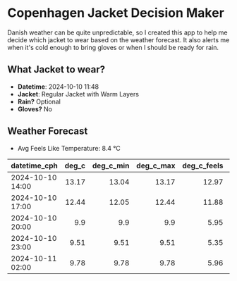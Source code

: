 
# Copenhagen Jacket Decision Maker

Danish weather can be quite unpredictable, so I created this app to help me decide which jacket to wear based on the weather forecast. 
It also alerts me when it's cold enough to bring gloves or when I should be ready for rain.

## What Jacket to wear?

- **Datetime**: 2024-10-10 11:48
- **Jacket**: Regular Jacket with Warm Layers
- **Rain?** Optional
- **Gloves?** No

## Weather Forecast
- Avg Feels Like Temperature: 8.4 °C

| datetime_cph     |   deg_c |   deg_c_min |   deg_c_max |   deg_c_feels | weather   | wind   | rain   |
|:-----------------|--------:|------------:|------------:|--------------:|:----------|:-------|:-------|
| 2024-10-10 14:00 |   13.17 |       13.04 |       13.17 |         12.97 | Rain      | High   | Low    |
| 2024-10-10 17:00 |   12.44 |       12.05 |       12.44 |         11.88 | Clouds    | High   | None   |
| 2024-10-10 20:00 |    9.9  |        9.9  |        9.9  |          5.95 | Clouds    | High   | None   |
| 2024-10-10 23:00 |    9.51 |        9.51 |        9.51 |          5.35 | Clouds    | High   | None   |
| 2024-10-11 02:00 |    9.78 |        9.78 |        9.78 |          5.96 | Clouds    | High   | None   |
        